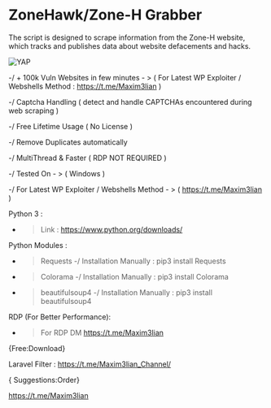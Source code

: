 # ZoneHawk/Zone-H Grabber
The script is designed to scrape information from the Zone-H website, which tracks and publishes data about website defacements and hacks.

<img alt="YAP" src="https://i.imgur.com/Jl6i66x.png">

-/ + 100k Vuln Websites in few minutes - > ( For Latest WP Exploiter / Webshells Method : https://t.me/Maxim3lian )

-/ Captcha Handling ( detect and handle CAPTCHAs encountered during web scraping )

-/ Free Lifetime Usage ( No License )

-/ Remove Duplicates automatically

-/ MultiThread & Faster ( RDP NOT REQUIRED )

-/ Tested On - > ( Windows )

-/ For Latest WP Exploiter / Webshells Method - > ( https://t.me/Maxim3lian )

Python 3 :
- > Link : https://www.python.org/downloads/

Python Modules :
- > Requests -/ Installation Manually : pip3 install Requests
- > Colorama -/ Installation Manually : pip3 install Colorama
- > beautifulsoup4 -/ Installation Manually : pip3 install beautifulsoup4

RDP (For Better Performance):
- > For RDP DM https://t.me/Maxim3lian

{Free:Download}

Laravel Filter : https://t.me/Maxim3lian_Channel/

{ Suggestions:Order}

https://t.me/Maxim3lian
